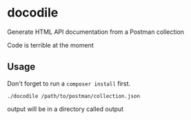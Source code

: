 docodile
========

Generate HTML API documentation from a Postman collection

Code is terrible at the moment

Usage
-----

Don't forget to run a ```composer install``` first.

```./docodile /path/to/postman/collection.json```

output will be in a directory called output
